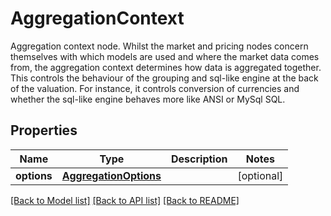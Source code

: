 # AggregationContext

Aggregation context node. Whilst the market and pricing nodes concern themselves with which models are used and where the market data comes from, the aggregation  context determines how data is aggregated together. This controls the behaviour of the grouping and sql-like engine at the back of the valuation. For instance,  it controls conversion of currencies and whether the sql-like engine behaves more like ANSI or MySql SQL.
## Properties
Name | Type | Description | Notes
------------ | ------------- | ------------- | -------------
**options** | [**AggregationOptions**](AggregationOptions.md) |  | [optional] 

[[Back to Model list]](../README.md#documentation-for-models) [[Back to API list]](../README.md#documentation-for-api-endpoints) [[Back to README]](../README.md)


